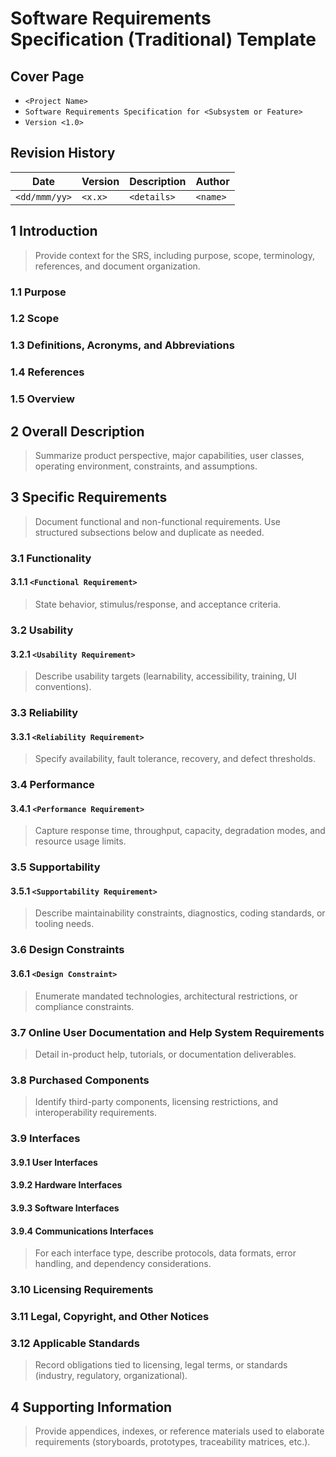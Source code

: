# Software Requirements Specification (Traditional) Template

## Cover Page
- `<Project Name>`
- `Software Requirements Specification for <Subsystem or Feature>`
- `Version <1.0>`

## Revision History
| Date | Version | Description | Author |
| --- | --- | --- | --- |
| `<dd/mmm/yy>` | `<x.x>` | `<details>` | `<name>` |

## 1 Introduction
> Provide context for the SRS, including purpose, scope, terminology, references, and document organization.

### 1.1 Purpose
### 1.2 Scope
### 1.3 Definitions, Acronyms, and Abbreviations
### 1.4 References
### 1.5 Overview

## 2 Overall Description
> Summarize product perspective, major capabilities, user classes, operating environment, constraints, and assumptions.

## 3 Specific Requirements
> Document functional and non-functional requirements. Use structured subsections below and duplicate as needed.

### 3.1 Functionality
#### 3.1.1 `<Functional Requirement>`
> State behavior, stimulus/response, and acceptance criteria.

### 3.2 Usability
#### 3.2.1 `<Usability Requirement>`
> Describe usability targets (learnability, accessibility, training, UI conventions).

### 3.3 Reliability
#### 3.3.1 `<Reliability Requirement>`
> Specify availability, fault tolerance, recovery, and defect thresholds.

### 3.4 Performance
#### 3.4.1 `<Performance Requirement>`
> Capture response time, throughput, capacity, degradation modes, and resource usage limits.

### 3.5 Supportability
#### 3.5.1 `<Supportability Requirement>`
> Describe maintainability constraints, diagnostics, coding standards, or tooling needs.

### 3.6 Design Constraints
#### 3.6.1 `<Design Constraint>`
> Enumerate mandated technologies, architectural restrictions, or compliance constraints.

### 3.7 Online User Documentation and Help System Requirements
> Detail in-product help, tutorials, or documentation deliverables.

### 3.8 Purchased Components
> Identify third-party components, licensing restrictions, and interoperability requirements.

### 3.9 Interfaces
#### 3.9.1 User Interfaces
#### 3.9.2 Hardware Interfaces
#### 3.9.3 Software Interfaces
#### 3.9.4 Communications Interfaces
> For each interface type, describe protocols, data formats, error handling, and dependency considerations.

### 3.10 Licensing Requirements
### 3.11 Legal, Copyright, and Other Notices
### 3.12 Applicable Standards
> Record obligations tied to licensing, legal terms, or standards (industry, regulatory, organizational).

## 4 Supporting Information
> Provide appendices, indexes, or reference materials used to elaborate requirements (storyboards, prototypes, traceability matrices, etc.).
